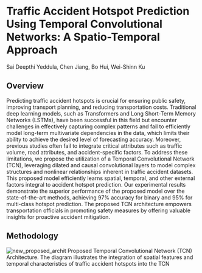 # Traffic Accident Hotspot Prediction Using Temporal Convolutional Networks: A Spatio-Temporal Approach

Sai Deepthi Yeddula, Chen Jiang, Bo Hui, Wei-Shinn Ku

## Overview
Predicting traffic accident hotspots is crucial for ensuring public safety, improving transport planning, and reducing transportation costs. Traditional deep learning models, such as Transformers and Long Short-Term Memory Networks (LSTMs), have been successful in this field but encounter challenges in effectively capturing complex patterns and fail to efficiently model long-term multivariate dependencies in the data, which limits their ability to achieve the desired level of forecasting accuracy. Moreover, previous studies often fail to integrate critical attributes such as traffic volume, road attributes, and accident-specific factors. To address these limitations, we propose the utilization of a Temporal Convolutional Network (TCN),  leveraging dilated and causal convolutional layers to model complex structures and nonlinear relationships inherent in traffic accident datasets. This proposed model efficiently learns spatial, temporal, and other external factors integral to accident hotspot prediction. Our experimental results demonstrate the superior performance of the proposed model over the state-of-the-art methods, achieving 97\% accuracy for binary and 95\% for multi-class hotspot prediction. The proposed TCN architecture empowers transportation officials in promoting safety measures by offering valuable insights for proactive accident mitigation.

## Methodology
![new_proposed_archit](https://github.com/SaiDeepthiYeddula/TCN_Accident-Hotspot-Predict/assets/42706378/dcd34023-cef5-4d5b-a66f-cd5aa90a10d9)
Proposed Temporal Convolutional Network (TCN) Architecture. The diagram illustrates the integration of spatial features and temporal characteristics of traffic accident hotspots into the TCN

